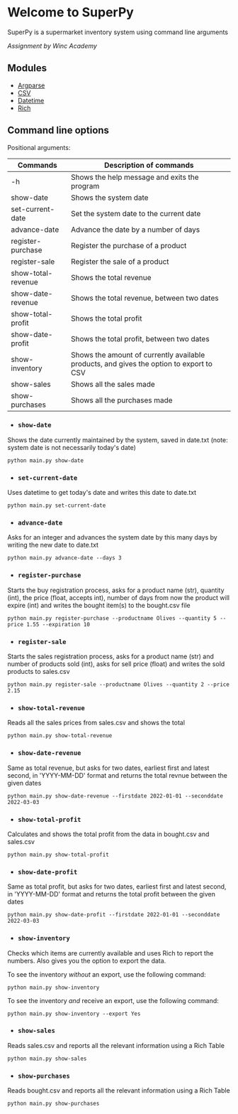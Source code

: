 # Welcome to SuperPy

SuperPy is a supermarket inventory system using command line arguments

_Assignment by Winc Academy_

## Modules

- [Argparse](https://docs.python.org/3/library/argparse.html)
- [CSV](https://docs.python.org/3/library/csv.html)
- [Datetime](https://docs.python.org/3/library/datetime.html)
- [Rich](https://rich.readthedocs.io/en/stable/introduction.html)

## Command line options

Positional arguments:

| Commands           | Description of commands                                                                 |
| ------------------ | --------------------------------------------------------------------------------------- |
| -h                 | Shows the help message and exits the program                                            |
| show-date          | Shows the system date                                                                   |
| set-current-date   | Set the system date to the current date                                                 |
| advance-date       | Advance the date by a number of days                                                    |
| register-purchase  | Register the purchase of a product                                                      |
| register-sale      | Register the sale of a product                                                          |
| show-total-revenue | Shows the total revenue                                                                 |
| show-date-revenue  | Shows the total revenue, between two dates                                              |
| show-total-profit  | Shows the total profit                                                                  |
| show-date-profit   | Shows the total profit, between two dates                                               |
| show-inventory     | Shows the amount of currently available products, and gives the option to export to CSV |
| show-sales         | Shows all the sales made                                                                |
| show-purchases     | Shows all the purchases made                                                            |

- ### `show-date`

Shows the date currently maintained by the system, saved in date.txt (note: system date is not necessarily today's date)

`python main.py show-date`

- ### `set-current-date`

Uses datetime to get today's date and writes this date to date.txt

`python main.py set-current-date`

- ### `advance-date`

Asks for an integer and advances the system date by this many days by writing the new date to date.txt

`python main.py advance-date --days 3`

- ### `register-purchase`

Starts the buy registration process, asks for a product name (str), quantity (int), the price (float, accepts int), number of days from now the product will expire (int) and writes the bought item(s) to the bought.csv file

`python main.py register-purchase --productname Olives --quantity 5 --price 1.55 --expiration 10`

- ### `register-sale`

Starts the sales registration process, asks for a product name (str) and number of products sold (int), asks for sell price (float) and writes the sold products to sales.csv

`python main.py register-sale --productname Olives --quantity 2 --price 2.15`

- ### `show-total-revenue`

Reads all the sales prices from sales.csv and shows the total

`python main.py show-total-revenue`

- ### `show-date-revenue`

Same as total revenue, but asks for two dates, earliest first and latest second, in 'YYYY-MM-DD' format and returns the total revnue between the given dates

`python main.py show-date-revenue --firstdate 2022-01-01 --seconddate 2022-03-03`

- ### `show-total-profit`

Calculates and shows the total profit from the data in bought.csv and sales.csv

`python main.py show-total-profit`

- ### `show-date-profit`

Same as total profit, but asks for two dates, earliest first and latest second, in 'YYYY-MM-DD' format and returns the total profit between the given dates

`python main.py show-date-profit --firstdate 2022-01-01 --seconddate 2022-03-03`

- ### `show-inventory`

Checks which items are currently available and uses Rich to report the numbers. Also gives you the option to export the data.

To see the inventory _without_ an export, use the following command:

`python main.py show-inventory`

To see the inventory _and_ receive an export, use the following command:

`python main.py show-inventory --export Yes`

- ### `show-sales`

Reads sales.csv and reports all the relevant information using a Rich Table

`python main.py show-sales`

- ### `show-purchases`

Reads bought.csv and reports all the relevant information using a Rich Table

`python main.py show-purchases`
